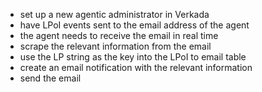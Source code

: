 - set up a new agentic administrator in Verkada
- have LPoI events sent to the email address of the agent
- the agent needs to receive the email in real time
- scrape the relevant information from the email
- use the LP string as the key into the LPoI to email table
- create an email notification with the relevant information
- send the email